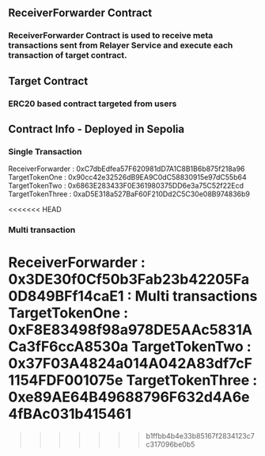 ## ReceiverForwarder Contract

### ReceiverForwarder Contract is used to receive meta transactions sent from Relayer Service and execute each transaction of target contract.

## Target Contract

### ERC20 based contract targeted from users

## Contract Info - Deployed in Sepolia

### Single Transaction

ReceiverForwarder : 0xC7dbEdfea57F620981dD7A1C8B1B6b875f218a96
TargetTokenOne : 0x90cc42e32526dB9EA9C0dC58830915e97dC55b64
TargetTokenTwo : 0x6863E283433F0E361980375DD6e3a75C52f22Ecd
TargetTokenThree : 0xaD5E318a527BaF60F210Dd2C5C30e08B974836b9

<<<<<<< HEAD
### Multi transaction

ReceiverForwarder : 0x3DE30f0Cf50b3Fab23b42205Fa0D849BFf14caE1 : Multi transactions
TargetTokenOne : 0xF8E83498f98a978DE5AAc5831ACa3fF6ccA8530a
TargetTokenTwo : 0x37F03A4824a014A042A83df7cF1154FDF001075e
TargetTokenThree : 0xe89AE64B49688796F632d4A6e4fBAc031b415461
=======
>>>>>>> b1ffbb4b4e33b85167f2834123c7c317096be0b5
